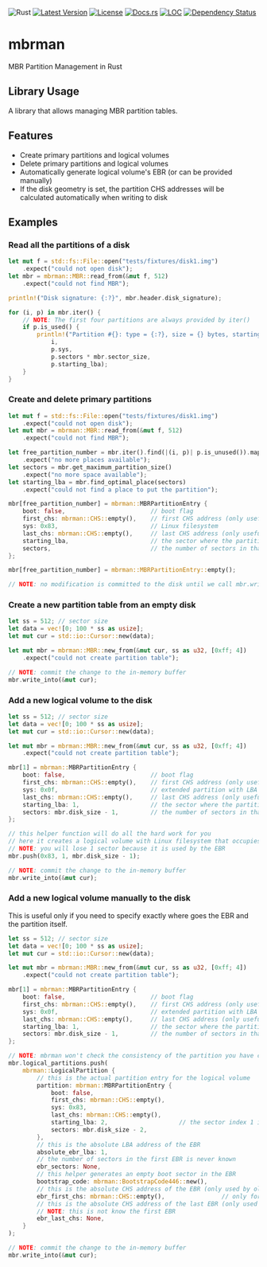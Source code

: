 ![Rust](https://github.com/cecton/mbrman/workflows/Rust/badge.svg)
[![Latest Version](https://img.shields.io/crates/v/mbrman.svg)](https://crates.io/crates/mbrman)
[![License](https://img.shields.io/badge/license-MIT-blue.svg)](http://opensource.org/licenses/MIT)
[![Docs.rs](https://docs.rs/mbrman/badge.svg)](https://docs.rs/mbrman)
[![LOC](https://tokei.rs/b1/github/cecton/mbrman)](https://github.com/cecton/mbrman)
[![Dependency Status](https://deps.rs/repo/github/cecton/mbrman/status.svg)](https://deps.rs/repo/github/cecton/mbrman)

mbrman
======

MBR Partition Management in Rust

Library Usage
-------------

A library that allows managing MBR partition tables.

## Features

 *  Create primary partitions and logical volumes
 *  Delete primary partitions and logical volumes
 *  Automatically generate logical volume's EBR (or can be provided manually)
 *  If the disk geometry is set, the partition CHS addresses will be calculated
    automatically when writing to disk

## Examples

### Read all the partitions of a disk

```rust
let mut f = std::fs::File::open("tests/fixtures/disk1.img")
    .expect("could not open disk");
let mbr = mbrman::MBR::read_from(&mut f, 512)
    .expect("could not find MBR");

println!("Disk signature: {:?}", mbr.header.disk_signature);

for (i, p) in mbr.iter() {
    // NOTE: The first four partitions are always provided by iter()
    if p.is_used() {
        println!("Partition #{}: type = {:?}, size = {} bytes, starting lba = {}",
            i,
            p.sys,
            p.sectors * mbr.sector_size,
            p.starting_lba);
    }
}
```

### Create and delete primary partitions

```rust
let mut f = std::fs::File::open("tests/fixtures/disk1.img")
    .expect("could not open disk");
let mut mbr = mbrman::MBR::read_from(&mut f, 512)
    .expect("could not find MBR");

let free_partition_number = mbr.iter().find(|(i, p)| p.is_unused()).map(|(i, _)| i)
    .expect("no more places available");
let sectors = mbr.get_maximum_partition_size()
    .expect("no more space available");
let starting_lba = mbr.find_optimal_place(sectors)
    .expect("could not find a place to put the partition");

mbr[free_partition_number] = mbrman::MBRPartitionEntry {
    boot: false,                        // boot flag
    first_chs: mbrman::CHS::empty(),    // first CHS address (only useful for old computers)
    sys: 0x83,                          // Linux filesystem
    last_chs: mbrman::CHS::empty(),     // last CHS address (only useful for old computers)
    starting_lba,                       // the sector where the partition starts
    sectors,                            // the number of sectors in that partition
};

mbr[free_partition_number] = mbrman::MBRPartitionEntry::empty();

// NOTE: no modification is committed to the disk until we call mbr.write_into()
```

### Create a new partition table from an empty disk

```rust
let ss = 512; // sector size
let data = vec![0; 100 * ss as usize];
let mut cur = std::io::Cursor::new(data);

let mut mbr = mbrman::MBR::new_from(&mut cur, ss as u32, [0xff; 4])
    .expect("could not create partition table");

// NOTE: commit the change to the in-memory buffer
mbr.write_into(&mut cur);
```

### Add a new logical volume to the disk

```rust
let ss = 512; // sector size
let data = vec![0; 100 * ss as usize];
let mut cur = std::io::Cursor::new(data);

let mut mbr = mbrman::MBR::new_from(&mut cur, ss as u32, [0xff; 4])
    .expect("could not create partition table");

mbr[1] = mbrman::MBRPartitionEntry {
    boot: false,                        // boot flag
    first_chs: mbrman::CHS::empty(),    // first CHS address (only useful for old computers)
    sys: 0x0f,                          // extended partition with LBA
    last_chs: mbrman::CHS::empty(),     // last CHS address (only useful for old computers)
    starting_lba: 1,                    // the sector where the partition starts
    sectors: mbr.disk_size - 1,         // the number of sectors in that partition
};

// this helper function will do all the hard work for you
// here it creates a logical volume with Linux filesystem that occupies the entire disk
// NOTE: you will lose 1 sector because it is used by the EBR
mbr.push(0x83, 1, mbr.disk_size - 1);

// NOTE: commit the change to the in-memory buffer
mbr.write_into(&mut cur);
```

### Add a new logical volume manually to the disk

This is useful only if you need to specify exactly where goes the EBR and the partition itself.

```rust
let ss = 512; // sector size
let data = vec![0; 100 * ss as usize];
let mut cur = std::io::Cursor::new(data);

let mut mbr = mbrman::MBR::new_from(&mut cur, ss as u32, [0xff; 4])
    .expect("could not create partition table");

mbr[1] = mbrman::MBRPartitionEntry {
    boot: false,                        // boot flag
    first_chs: mbrman::CHS::empty(),    // first CHS address (only useful for old computers)
    sys: 0x0f,                          // extended partition with LBA
    last_chs: mbrman::CHS::empty(),     // last CHS address (only useful for old computers)
    starting_lba: 1,                    // the sector where the partition starts
    sectors: mbr.disk_size - 1,         // the number of sectors in that partition
};

// NOTE: mbrman won't check the consistency of the partition you have created manually
mbr.logical_partitions.push(
    mbrman::LogicalPartition {
        // this is the actual partition entry for the logical volume
        partition: mbrman::MBRPartitionEntry {
            boot: false,
            first_chs: mbrman::CHS::empty(),
            sys: 0x83,
            last_chs: mbrman::CHS::empty(),
            starting_lba: 2,                    // the sector index 1 is used by the EBR
            sectors: mbr.disk_size - 2,
        },
        // this is the absolute LBA address of the EBR
        absolute_ebr_lba: 1,
        // the number of sectors in the first EBR is never known
        ebr_sectors: None,
        // this helper generates an empty boot sector in the EBR
        bootstrap_code: mbrman::BootstrapCode446::new(),
        // this is the absolute CHS address of the EBR (only used by old computers)
        ebr_first_chs: mbrman::CHS::empty(),                // only for old computers
        // this is the absolute CHS address of the last EBR (only used by old computers)
        // NOTE: this is not know the first EBR
        ebr_last_chs: None,
    }
);

// NOTE: commit the change to the in-memory buffer
mbr.write_into(&mut cur);
```

